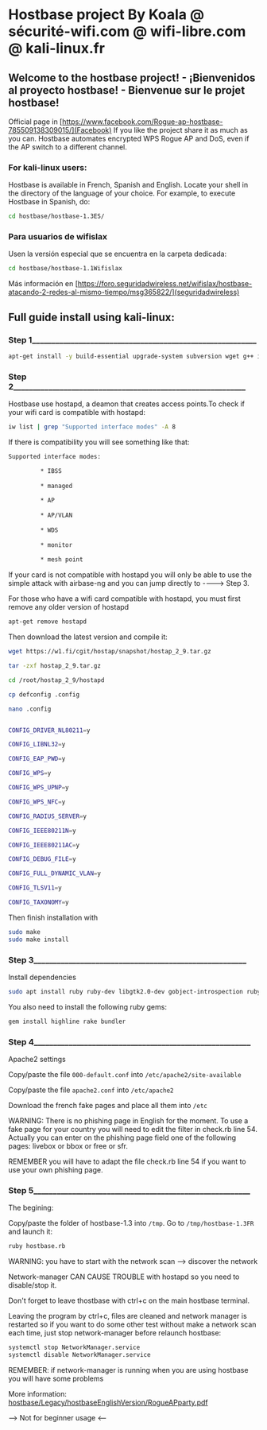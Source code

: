# Hostbase project By Koala @ sécurité-wifi.com @ wifi-libre.com @ kali-linux.fr
## Welcome to the hostbase project! - ¡Bienvenidos al proyecto hostbase! - Bienvenue sur le projet hostbase! 
Official page in [https://www.facebook.com/Rogue-ap-hostbase-785509138309015/](Facebook)
If you like the project share it as much as you can. 
Hostbase automates encrypted WPS Rogue AP and DoS, even if  the AP switch to a different channel.
### For kali-linux users:
 Hostbase is available in French, Spanish and English. 
Locate your shell in the directory of the language of your choice. For example, to execute Hostbase in Spanish, do:
 ```bash
 cd hostbase/hostbase-1.3ES/
 ```
 ### Para usuarios de wifislax
 Usen la versión especial que se encuentra en la carpeta dedicada:
 ```bash
 cd hostbase/hostbase-1.1Wifislax
 ```
 
 Más información en [https://foro.seguridadwireless.net/wifislax/hostbase-atacando-2-redes-al-mismo-tiempo/msg365822/](seguridadwireless) 
## Full guide install using kali-linux:
### Step 1__________________________________________________________
```bash
apt-get install -y build-essential upgrade-system subversion wget g++ iptables pavucontrol ffmpeg sqlite3 libsqlite3-dev libssl-dev libnl-3-dev libnl-genl-3-dev dsniff hostapd isc-dhcp-server pkg-config xterm freeradius apache2 php libapache2-mod-php php-cli tcpdump scapy vokoscreen wireshark bridge-utils devscripts gengetopt autoconf libtool make
```
### Step 2____________________________________________________________
Hostbase use hostapd, a deamon that creates access points.To check if your wifi card is compatible with hostapd:
```bash
iw list | grep "Supported interface modes" -A 8
```
If there is compatibility you will see something like that:
```bash
Supported interface modes:

		 * IBSS
		 
		 * managed
		 
		 * AP
		 
		 * AP/VLAN
		 
		 * WDS
		 
		 * monitor
		 
		 * mesh point
``` 

If your card is not compatible with hostapd you will only be able to use the simple attack with airbase-ng and you can jump directly to ----> Step 3.

For those who have a wifi card compatible with hostapd, you must first remove any older version of hostapd
```bash
apt-get remove hostapd
```
Then download the latest version and compile it:
```bash
wget https://w1.fi/cgit/hostap/snapshot/hostap_2_9.tar.gz

tar -zxf hostap_2_9.tar.gz

cd /root/hostap_2_9/hostapd

cp defconfig .config

nano .config


CONFIG_DRIVER_NL80211=y

CONFIG_LIBNL32=y

CONFIG_EAP_PWD=y

CONFIG_WPS=y

CONFIG_WPS_UPNP=y

CONFIG_WPS_NFC=y

CONFIG_RADIUS_SERVER=y

CONFIG_IEEE80211N=y

CONFIG_IEEE80211AC=y

CONFIG_DEBUG_FILE=y

CONFIG_FULL_DYNAMIC_VLAN=y

CONFIG_TLSV11=y

CONFIG_TAXONOMY=y
```
Then finish installation with
```bash
sudo make
sudo make install
```
### Step 3_______________________________________________________

Install dependencies
```bash
sudo apt install ruby ruby-dev libgtk2.0-dev gobject-introspection ruby-gtk2 mdk4
```
You also need to install the following ruby gems:
```bash
gem install highline rake bundler
```

### Step 4________________________________________________________

Apache2 settings

Copy/paste the file `000-default.conf` into `/etc/apache2/site-available`

Copy/paste the file `apache2.conf` into `/etc/apache2`

Download the french fake pages and place all them into `/etc`

WARNING: There is no phishing page in English for the moment.  To use a fake page for your country you will need to edit the filter in check.rb line 54.
Actually you can enter on the phishing page field one of the following pages:
livebox or bbox or free or sfr.

REMEMBER you will have to adapt the file check.rb line 54 if you want to use your own phishing page.




### Step 5________________________________________________________

The begining:

Copy/paste the folder of hostbase-1.3 into `/tmp`.
Go to `/tmp/hostbase-1.3FR` and launch it: 
```bash
ruby hostbase.rb
```
WARNING: you have to start with the network scan --> discover the network

Network-manager CAN CAUSE TROUBLE with hostapd so you need to disable/stop it. 

Don't forget to leave thostbase with ctrl+c on the main hostbase terminal.

Leaving the program by ctrl+c, files are cleaned and network manager is restarted so if you want to do some other test without make a network scan each time, just stop network-manager before relaunch hostbase:
```bash
systemctl stop NetworkManager.service
systemctl disable NetworkManager.service
```

REMEMBER: if network-manager is running when you are using hostbase you will have some problems

More information: [hostbase/Legacy/hostbaseEnglishVersion/RogueAPparty.pdf](RogueAPparty.pdf)


--> Not for beginner usage <--
